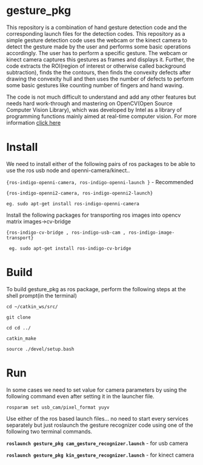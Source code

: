 # gesture_pkg

This repository is a combination of hand gesture detection code and the corresponding launch files for the detection codes. This repository as a simple gesture detection code uses the webcam or the kinect camera to detect the gesture made by the user and performs some basic operations accordingly. The user has to perform a specific gesture. The webcam or kinect camera captures this gestures as  frames and displays it. Further, the code extracts the ROI(region of interest or otherwise called background subtraction), finds the the contours, then finds the convexity defects after drawing the convexity hull and then uses the number of defects to perform some basic gestures like counting number of fingers and hand waving. 

The code is not much difficult to understand and add any other features but needs hard work-through and mastering on OpenCV(Open Source Computer Vision Library), which was developed by Intel as a library of programming functions mainly aimed at real-time computer vision. For more information [click here](http://opencv.org/)  

# Install
We need to install either of the following pairs of ros packages to be able to use the ros usb node and openni-camera/kinect.. 

`{ros-indigo-openni-camera, ros-indigo-openni-launch }` - Recommended

`{ros-indigo-openni2-camera, ros-indigo-openni2-launch}`

` eg. sudo apt-get install ros-indigo-openni-camera `

Install the following packages for transporting ros images into opencv matrix images->cv-bridge

`{ros-indigo-cv-bridge , ros-indigo-usb-cam , ros-indigo-image-transport}` 

` eg. sudo apt-get install ros-indigo-cv-bridge`

# Build
To build gesture_pkg as ros package, perform the following steps at the shell prompt(in the terminal)

`cd ~/catkin_ws/src/`

`git clone `

`cd cd ../`

`catkin_make`

`source ./devel/setup.bash`


# Run
In some cases we need to set value for camera parameters by using the following command even after setting it in the launcher file.

`rosparam set usb_cam/pixel_format yuyv`

Use either of the ros based launch files... no need to start every services separately but just roslaunch the gesture recognizer code using one of the following two terminal commands.

**`roslaunch gesture_pkg cam_gesture_recognizer.launch`** - for usb camera

**`roslaunch gesture_pkg kin_gesture_recognizer.launch`** - for kinect camera

